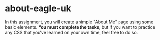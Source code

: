 # about-eagle-uk
In this assignment, you will create a simple "About Me" page using some basic elements. **You must complete the tasks**, but if you want to practice any CSS that you've learned on your own time, feel free to do so. 
